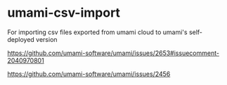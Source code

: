 # umami-csv-import
For importing csv files exported from umami cloud to umami's self-deployed version

https://github.com/umami-software/umami/issues/2653#issuecomment-2040970801

https://github.com/umami-software/umami/issues/2456
